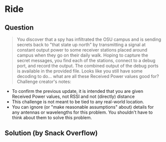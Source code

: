 # Ride

## Question

> You discover that a spy has infiltrated the OSU campus and is sending secrets back to "that state up north" by transmitting a signal at constant output power to some receiver stations placed around campus when they go on their daily walk. Hoping to capture the secret messages, you find each of the stations, connect to a debug port, and record the output. The combined output of the debug ports is available in the provided file. Looks like you still have some decoding to do... what are all these Received Power values good for?
> Challenge creator's notes:
- To confirm the previous update, it is intended that you are given Received Power values, not RSSI and not (directly) distance
- This challenge is not meant to be tied to any real-world location.
- You can ignore (or "make reasonable assumptions" about) details for any antennas or wavelengths for this problem. You shouldn't have to think about them to solve this problem.

## Solution (by Snack Overflow)
